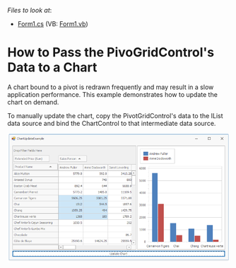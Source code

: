 <!-- default file list -->
*Files to look at*:

* [Form1.cs](./CS/ChartUpdateExample/Form1.cs) (VB: [Form1.vb](./VB/ChartUpdateExample/Form1.vb))
<!-- default file list end -->
# How to Pass the PivoGridControl's Data to a Chart


A chart bound to a pivot is redrawn frequently and may result in a slow application performance. This example demonstrates how to update the chart on demand.

To manually update the chart, copy the PivotGridControl's data to the IList data source and bind the ChartControl to that intermediate data source.

![screenshot](https://github.com/DevExpress-Examples/how-to-stop-refreshing-a-chart-e1162/blob/18.2.3%2B/images/screenshot.png)
